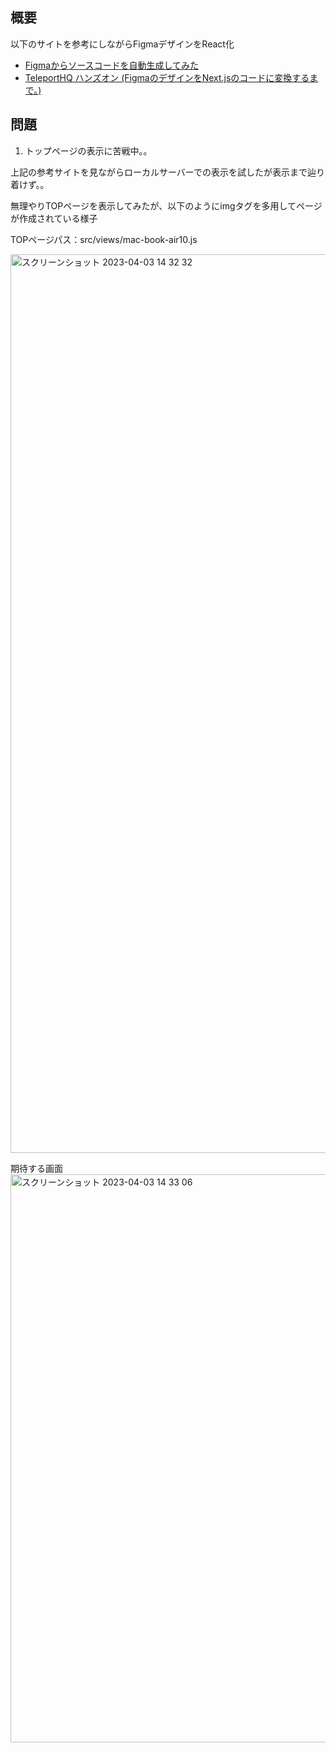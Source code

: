 ## 概要

以下のサイトを参考にしながらFigmaデザインをReact化
- [Figmaからソースコードを自動生成してみた](https://www.aura-office.co.jp/blog/teleporthq/)
- [TeleportHQ ハンズオン (FigmaのデザインをNext.jsのコードに変換するまで。)](https://qiita.com/masakinihirota/items/819238e286e9a42929d7)

## 問題

1. トップページの表示に苦戦中。。
<p>上記の参考サイトを見ながらローカルサーバーでの表示を試したが表示まで辿り着けず。。</p>

<p>無理やりTOPページを表示してみたが、以下のようにimgタグを多用してページが作成されている様子</p>
<p>TOPページパス：src/views/mac-book-air10.js</p>
<img width="1438" alt="スクリーンショット 2023-04-03 14 32 32" src="https://user-images.githubusercontent.com/109059339/229419720-b9664d33-1fc3-49ab-957b-a1c712af2341.png">

期待する画面<br />
<img width="909" alt="スクリーンショット 2023-04-03 14 33 06" src="https://user-images.githubusercontent.com/109059339/229419790-e7940ef9-f046-4799-bce0-4242cfb8f75c.png">
